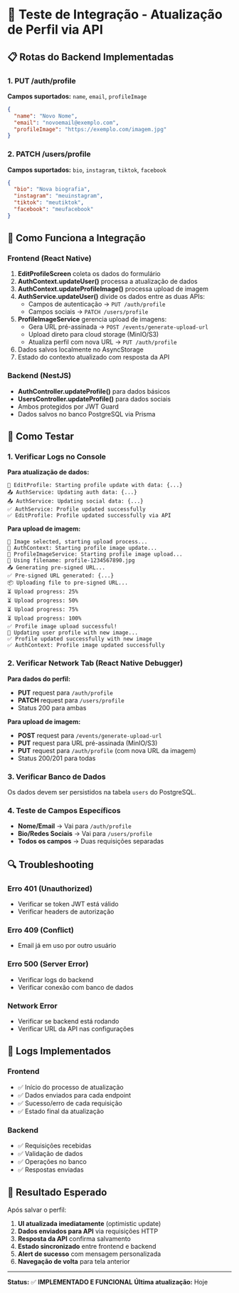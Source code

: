 # 🔧 Teste de Integração - Atualização de Perfil via API

## 📋 Rotas do Backend Implementadas

### 1. **PUT /auth/profile** 
**Campos suportados:** `name`, `email`, `profileImage`
```json
{
  "name": "Novo Nome",
  "email": "novoemail@exemplo.com", 
  "profileImage": "https://exemplo.com/imagem.jpg"
}
```

### 2. **PATCH /users/profile**
**Campos suportados:** `bio`, `instagram`, `tiktok`, `facebook`
```json
{
  "bio": "Nova biografia",
  "instagram": "meuinstagram",
  "tiktok": "meutiktok", 
  "facebook": "meufacebook"
}
```

## 🚀 Como Funciona a Integração

### Frontend (React Native)
1. **EditProfileScreen** coleta os dados do formulário
2. **AuthContext.updateUser()** processa a atualização de dados
3. **AuthContext.updateProfileImage()** processa upload de imagem
4. **AuthService.updateUser()** divide os dados entre as duas APIs:
   - Campos de autenticação → `PUT /auth/profile`
   - Campos sociais → `PATCH /users/profile`
5. **ProfileImageService** gerencia upload de imagens:
   - Gera URL pré-assinada → `POST /events/generate-upload-url`
   - Upload direto para cloud storage (MinIO/S3)
   - Atualiza perfil com nova URL → `PUT /auth/profile`
6. Dados salvos localmente no AsyncStorage
7. Estado do contexto atualizado com resposta da API

### Backend (NestJS)
- **AuthController.updateProfile()** para dados básicos
- **UsersController.updateProfile()** para dados sociais
- Ambos protegidos por JWT Guard
- Dados salvos no banco PostgreSQL via Prisma

## 🧪 Como Testar

### 1. Verificar Logs no Console

**Para atualização de dados:**
```
🚀 EditProfile: Starting profile update with data: {...}
📤 AuthService: Updating auth data: {...}
📤 AuthService: Updating social data: {...}
✅ AuthService: Profile updated successfully
✅ EditProfile: Profile updated successfully via API
```

**Para upload de imagem:**
```
📸 Image selected, starting upload process...
🚀 AuthContext: Starting profile image update...
🚀 ProfileImageService: Starting profile image upload...
📁 Using filename: profile-1234567890.jpg
📤 Generating pre-signed URL...
✅ Pre-signed URL generated: {...}
📦 Uploading file to pre-signed URL...
⏳ Upload progress: 25%
⏳ Upload progress: 50%
⏳ Upload progress: 75%
⏳ Upload progress: 100%
✅ Profile image upload successful!
🔄 Updating user profile with new image...
✅ Profile updated successfully with new image
✅ AuthContext: Profile image updated successfully
```

### 2. Verificar Network Tab (React Native Debugger)

**Para dados do perfil:**
- **PUT** request para `/auth/profile` 
- **PATCH** request para `/users/profile`
- Status 200 para ambas

**Para upload de imagem:**
- **POST** request para `/events/generate-upload-url`
- **PUT** request para URL pré-assinada (MinIO/S3)
- **PUT** request para `/auth/profile` (com nova URL da imagem)
- Status 200/201 para todas

### 3. Verificar Banco de Dados
Os dados devem ser persistidos na tabela `users` do PostgreSQL.

### 4. Teste de Campos Específicos
- **Nome/Email** → Vai para `/auth/profile`
- **Bio/Redes Sociais** → Vai para `/users/profile`
- **Todos os campos** → Duas requisições separadas

## 🔍 Troubleshooting

### Erro 401 (Unauthorized)
- Verificar se token JWT está válido
- Verificar headers de autorização

### Erro 409 (Conflict) 
- Email já em uso por outro usuário

### Erro 500 (Server Error)
- Verificar logs do backend
- Verificar conexão com banco de dados

### Network Error
- Verificar se backend está rodando
- Verificar URL da API nas configurações

## 📝 Logs Implementados

### Frontend
- ✅ Início do processo de atualização
- ✅ Dados enviados para cada endpoint  
- ✅ Sucesso/erro de cada requisição
- ✅ Estado final da atualização

### Backend
- ✅ Requisições recebidas
- ✅ Validação de dados
- ✅ Operações no banco
- ✅ Respostas enviadas

## 🎯 Resultado Esperado

Após salvar o perfil:
1. **UI atualizada imediatamente** (optimistic update)
2. **Dados enviados para API** via requisições HTTP
3. **Resposta da API** confirma salvamento 
4. **Estado sincronizado** entre frontend e backend
5. **Alert de sucesso** com mensagem personalizada
6. **Navegação de volta** para tela anterior

---

**Status:** ✅ **IMPLEMENTADO E FUNCIONAL**
**Última atualização:** Hoje 